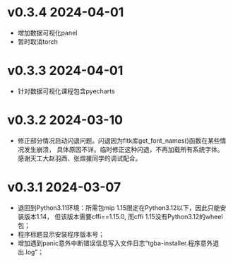 
# v0.3.4  2024-04-01
* 增加数据可视化panel
* 暂时取消torch

# v0.3.3  2024-04-01
* 针对数据可视化课程包含pyecharts


# v0.3.2  2024-03-10
* 修正部分情况启动闪退问题。闪退因为fltk库get_font_names()函数在某些情况发生崩溃，
  具体原因不详。临时修正这种闪退，不再加载所有系统字体。
  感谢天工大赵羽西、张煜援同学的调试配合。


# v0.3.1  2024-03-07

* 退回到Python3.11环境：所需包mip 1.15限定在Python3.12以下，因此只能安装版本1.14，
但该版本需要cffi==1.15.0, 而cffi 1.15没有Python3.12的wheel包；
* 程序标题显示安装程序版本号；
* 增加遇到panic意外中断错误信息写入文件日志“tgba-installer.程序意外退出.log”；

